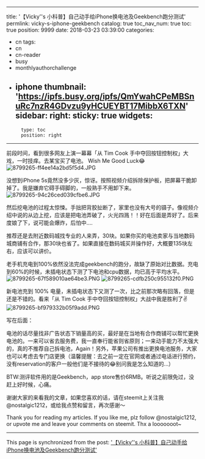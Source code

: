 
---
title: '【Vicky''s 小科普】自己动手给iPhone换电池及Geekbench跑分测试'
permlink: vicky-s-iphone-geekbench
catalog: true
toc_nav_num: true
toc: true
position: 9999
date: 2018-03-23 03:39:00
categories:
- cn
tags:
- cn
- cn-reader
- busy
- monthlyauthorchallenge
- iphone
thumbnail: 'https://ipfs.busy.org/ipfs/QmYwahCPeMBSnuRc7nzR4GDvzu9yHCUEYBT17MibbX6TXN'
sidebar:
    right:
        sticky: true
widgets:
    -
        type: toc
        position: right
---


前段时间，看到很多网友上演一幕幕「从 Tim Cook 手中夺回按钮控制权」大戏，一时技痒。去某宝买了电池。
Wish Me Good Luck😂
![8799265-ff4ee14a2bd5f5d4.JPG](https://ipfs.busy.org/ipfs/QmYwahCPeMBSnuRc7nzR4GDvzu9yHCUEYBT17MibbX6TXN)

没想到iPhone 5s竟然没多少灰，惊讶。按照视频介绍拆除保护板，把屏幕干脆卸掉了。我是嫌弃它碍手碍脚的，一般熟手不用卸下来。
![8799265-94c26ced039cfbe6.JPG](https://ipfs.busy.org/ipfs/QmWE5cbi6FHyhf4KZvugiogb5zhBXuucps6NiVfz4cEDAa)

然后挖电池的过程太惊悚。手拙把背胶扯断了，家里也没有大号的镊子。像视频介绍中说的从边上挖，应该是把电池弄破了，火光四溅！！好在后面是弄好了。后来度娘了下，说可能会爆炸，后怕中....

推荐还是去附近数码城找专业的人来弄，30块。如果你买的电池卖家与当地数码城商铺有合作，那30块也省了。如果直接在数码城买并操作好，大概要135块左右，应该可以讲价。

老手机充电到100%依然没法完成geekbench的跑分，故缺了原始对比数据。充电到60%的时候，未插电状态下测了下电池和cpu数据，均已高于平均水平。
![8799265-67f589010ae64be3.PNG](https://ipfs.busy.org/ipfs/QmYG36DzaAtxQRceachkySbEf98Gi2TXYG4MLnHCuA72oc)
![8799265-cdfb250c955132f0.PNG](https://ipfs.busy.org/ipfs/QmRVmPY9YdmayDVatF5HgN5KBKGzYJ2u7Y1tF6gtNumavR)

新电池充到 100% 电量，未插电状态下又测了一次，比之前那次略有回落，但是还是不错的。看来「从 Tim Cook 手中夺回按钮控制权」大战中我是胜利了✌️
![8799265-bf979332b05f9add.PNG](https://ipfs.busy.org/ipfs/QmSSsBiQ4aLdtCpXm3wAGX8Efvu87EzRuAArAGLyrvrgDr)

写在后面：

电池的话尽量找非广告状态下销量高的买，最好是在当地有合作商铺可以帮忙更换电池的。一来可以省去服务费，我一直奉行能省则省原则；一来动手能力不太强大的，真的不推荐自己拆电池，Again！另外，苹果公司有推出更换电池服务，大家也可以考虑去专门店更换（温馨提醒：去之前一定在官网或者通过电话进行预约，没有reservation的客户一般他们是不接待的😂别问我是怎么知道的…）

BTW:测评软件用的是Geekbench，app store售价6RMB。听说之前限免过，没赶上好时候，心痛。

谢谢大家的来看我的文章，如果您喜欢的话，请在steemit上关注我@nostalgic1212，或给我点赞和留言，再次感谢～

Thank you for reading my articles. If you like me, plz follow @nostalgic1212, or upvote me and leave your comments on steemit. Thx a looooooot~

- - -

This page is synchronized from the post: ['【Vicky''s 小科普】自己动手给iPhone换电池及Geekbench跑分测试'](https://steemit.com/@nostalgic1212/vicky-s-iphone-geekbench)
